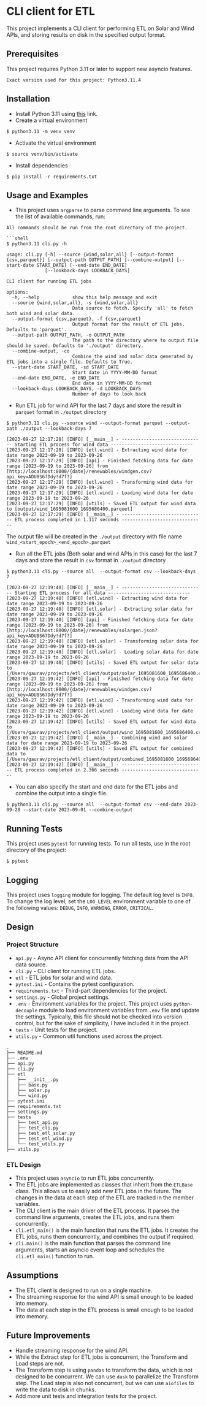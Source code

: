 # CLI client for ETL

This project implements a CLI client for performing ETL on Solar and Wind APIs, and storing results on disk in the specified output format.

## Prerequisites

This project requires Python 3.11 or later to support new asyncio features.

`Exact version used for this project: Python3.11.4`

## Installation

- Install Python 3.11 using [this](https://www.python.org/downloads/release/python-3114/) link.
- Create a virtual environment

```shell
$ python3.11 -m venv venv
```

- Activate the virtual environment

```shell
$ source venv/bin/activate
```

- Install dependencies

```shell
$ pip install -r requirements.txt
```

## Usage and Examples

- This project uses `argparse` to parse command line arguments. To see the list of available commands, run:

```commandline
All commands should be run from the root directory of the project.
```

````
```shell
$ python3.11 cli.py -h

usage: cli.py [-h] --source {wind,solar,all} [--output-format {csv,parquet}] [--output-path OUTPUT_PATH] [--combine-output] [--start-date START_DATE] [--end-date END_DATE]
              [--lookback-days LOOKBACK_DAYS]

CLI client for running ETL jobs

options:
  -h, --help            show this help message and exit
  --source {wind,solar,all}, -s {wind,solar,all}
                        Data source to fetch. Specify 'all' to fetch both wind and solar data.
  --output-format {csv,parquet}, -f {csv,parquet}
                        Output format for the result of ETL jobs. Defaults to 'parquet'.
  --output-path OUTPUT_PATH, -o OUTPUT_PATH
                        The path to the directory where to output file should be saved. Defaults to './output' directory.
  --combine-output, -co
                        Combine the wind and solar data generated by ETL jobs into a single file. Defaults to True.
  --start-date START_DATE, -sd START_DATE
                        Start date in YYYY-MM-DD format
  --end-date END_DATE, -e END_DATE
                        End date in YYYY-MM-DD format
  --lookback-days LOOKBACK_DAYS, -d LOOKBACK_DAYS
                        Number of days to look back

````

- Run ETL job for wind API for the last 7 days and store the result in `parquet` format in `./output` directory

```shell
$ python3.11 cli.py --source wind --output-format parquet --output-path ./output --lookback-days 7

[2023-09-27 12:17:28] [INFO] [__main__] - ------------------------------ Starting ETL process for wind data ------------------------------
[2023-09-27 12:17:28] [INFO] [etl.wind] - Extracting wind data for date range 2023-09-19 to 2023-09-26
[2023-09-27 12:17:29] [INFO] [api] - Finished fetching data for date range [2023-09-19 to 2023-09-26] from [http://localhost:8000/{date}/renewables/windgen.csv?api_key=ADU8S67Ddy!d7f?]
[2023-09-27 12:17:29] [INFO] [etl.wind] - Transforming wind data for date range 2023-09-19 to 2023-09-26
[2023-09-27 12:17:29] [INFO] [etl.wind] - Loading wind data for date range 2023-09-19 to 2023-09-26
[2023-09-27 12:17:29] [INFO] [utils] - Saved ETL output for wind data to [output/wind_1695081600_1695686400.parquet]
[2023-09-27 12:17:29] [INFO] [__main__] - ------------------------------ ETL process completed in 1.117 seconds ------------------------------

```

The output file will be created in the `./output` directory with file name `wind_<start_epoch>_<end_epoch>.parquet`

- Run all the ETL jobs (Both solar and wind APIs in this case) for the last 7 days and store the result in `csv` format in `./output` directory

```shell
$ python3.11 cli.py --source all  --output-format csv --lookback-days 7

[2023-09-27 12:19:40] [INFO] [__main__] - ------------------------------ Starting ETL process for all data ------------------------------
[2023-09-27 12:19:40] [INFO] [etl.wind] - Extracting wind data for date range 2023-09-19 to 2023-09-26
[2023-09-27 12:19:40] [INFO] [etl.solar] - Extracting solar data for date range 2023-09-19 to 2023-09-26
[2023-09-27 12:19:40] [INFO] [api] - Finished fetching data for date range [2023-09-19 to 2023-09-26] from [http://localhost:8000/{date}/renewables/solargen.json?api_key=ADU8S67Ddy!d7f?]
[2023-09-27 12:19:40] [INFO] [etl.solar] - Transforming solar data for date range 2023-09-19 to 2023-09-26
[2023-09-27 12:19:40] [INFO] [etl.solar] - Loading solar data for date range 2023-09-19 to 2023-09-26
[2023-09-27 12:19:40] [INFO] [utils] - Saved ETL output for solar data to [/Users/gaurav/projects/etl_client/output/solar_1695081600_1695686400.csv]
[2023-09-27 12:19:42] [INFO] [api] - Finished fetching data for date range [2023-09-19 to 2023-09-26] from [http://localhost:8000/{date}/renewables/windgen.csv?api_key=ADU8S67Ddy!d7f?]
[2023-09-27 12:19:42] [INFO] [etl.wind] - Transforming wind data for date range 2023-09-19 to 2023-09-26
[2023-09-27 12:19:42] [INFO] [etl.wind] - Loading wind data for date range 2023-09-19 to 2023-09-26
[2023-09-27 12:19:42] [INFO] [utils] - Saved ETL output for wind data to [/Users/gaurav/projects/etl_client/output/wind_1695081600_1695686400.csv]
[2023-09-27 12:19:42] [INFO] [__main__] - Combining wind and solar data for date range 2023-09-19 to 2023-09-26
[2023-09-27 12:19:42] [INFO] [utils] - Saved ETL output for combined data to [/Users/gaurav/projects/etl_client/output/combined_1695081600_1695686400.csv]
[2023-09-27 12:19:42] [INFO] [__main__] - ------------------------------ ETL process completed in 2.366 seconds ------------------------------
```

- You can also specify the start and end date for the ETL jobs and combine the output into a single file.

```shell
$ python3.11 cli.py --source all  --output-format csv --end-date 2023-09-28 --start-date 2023-09-01 --combine-output
```

## Running Tests

This project uses `pytest` for running tests. To run all tests, use in the root directory of the project:

```shell
$ pytest
```

## Logging

This project uses `logging` module for logging. The default log level is `INFO`. To change the log level, set the `LOG_LEVEL` environment variable to one of the following values: `DEBUG`, `INFO`, `WARNING`, `ERROR`, `CRITICAL`.

## Design

### Project Structure

- `api.py` - Async API client for concurrently fetching data from the API data source.
- `cli.py` - CLI client for running ETL jobs.
- `etl` - ETL jobs for solar and wind data.
- `pytest.ini` - Contains the pytest configuration.
- `requirements.txt` - Third-part dependencies for the project.
- `settings.py` - Global project settings.
- `.env` - Environment variables for the project. This project uses `python-decouple` module to load environment variables from `.env` file and update the settings. Typically, this file should not be checked into version control, but for the sake of simplicity, I have included it in the project.
- `tests` - Unit tests for the project.
- `utils.py` - Common util functions used across the project.

```
.
├── README.md
├── .env
├── api.py
├── cli.py
├── etl
│   ├── __init__.py
│   ├── base.py
│   ├── solar.py
│   └── wind.py
├── pytest.ini
├── requirements.txt
├── settings.py
├── tests
│   ├── test_api.py
│   ├── test_cli.py
│   ├── test_etl_solar.py
│   ├── test_etl_wind.py
│   └── test_utils.py
├── utils.py
```

### ETL Design

- This project uses `asyncio` to run ETL jobs concurrently.
- The ETL jobs are implemented as classes that inherit from the `ETLBase` class. This allows us to easily add new ETL jobs in the future. The changes in the data at each step of the ETL are tracked in the member variables.
- The CLI client is the main driver of the ETL process. It parses the command line arguments, creates the ETL jobs, and runs them concurrently.
- `cli.etl_main()` is the main function that runs the ETL jobs. It creates the ETL jobs, runs them concurrently, and combines the output if required.
- `cli.main()` is the main function that parses the command line arguments, starts an asyncio event loop and schedules the `cli.etl_main()` function to run.

## Assumptions

- The ETL client is designed to run on a single machine.
- The streaming response for the wind API is small enough to be loaded into memory.
- The data at each step in the ETL process is small enough to be loaded into memory.

## Future Improvements

- Handle streaming response for the wind API.
- While the Extract step for ETL jobs is concurrent, the Transform and Load steps are not.
- The Transform step is using `pandas` to transform the data, which is not designed to be concurrent. We can use `dask` to parallelize the Transform step. The Load step is also not concurrent, but we can use `aiofiles` to write the data to disk in chunks.
- Add more unit tests and integration tests for the project.
